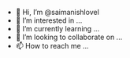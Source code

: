 - 👋 Hi, I’m @saimanishlovel
- 👀 I’m interested in ...
- 🌱 I’m currently learning ...
- 💞️ I’m looking to collaborate on ...
- 📫 How to reach me ...

<!---
saimanishlovel/saimanishlovel is a ✨ special ✨ repository because its `README.md` (this file) appears on your GitHub profile.
You can click the Preview link to take a look at your changes.
--->
